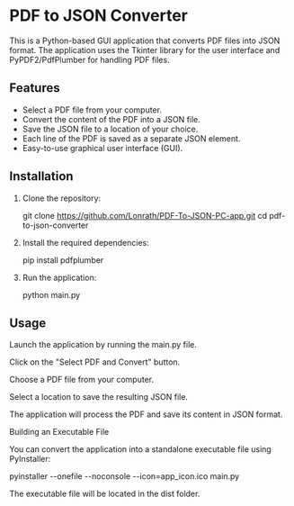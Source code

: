 # PDF to JSON Converter

This is a Python-based GUI application that converts PDF files into JSON format. The application uses the Tkinter library for the user interface and PyPDF2/PdfPlumber for handling PDF files.

## Features

- Select a PDF file from your computer.
- Convert the content of the PDF into a JSON file.
- Save the JSON file to a location of your choice.
- Each line of the PDF is saved as a separate JSON element.
- Easy-to-use graphical user interface (GUI).
## Installation

1. Clone the repository:
   
      git clone https://github.com/Lonrath/PDF-To-JSON-PC-app.git
      cd pdf-to-json-converter

2. Install the required dependencies:
   
     pip install pdfplumber

3. Run the application:

     python main.py
  
##  Usage

  Launch the application by running the main.py file.
  
  Click on the "Select PDF and Convert" button.
  
  Choose a PDF file from your computer.
  
  Select a location to save the resulting JSON file.
  
  The application will process the PDF and save its content in JSON format.

  



Building an Executable File
  
  You can convert the application into a standalone executable file using PyInstaller:

  pyinstaller --onefile --noconsole --icon=app_icon.ico main.py

  The executable file will be located in the dist folder.
